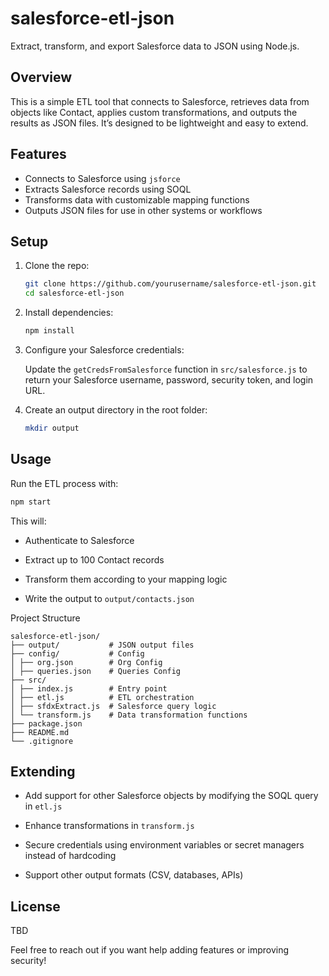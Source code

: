 # salesforce-etl-json

Extract, transform, and export Salesforce data to JSON using Node.js.

## Overview

This is a simple ETL tool that connects to Salesforce, retrieves data from objects like Contact, applies custom transformations, and outputs the results as JSON files. It’s designed to be lightweight and easy to extend.

## Features

- Connects to Salesforce using `jsforce`
- Extracts Salesforce records using SOQL
- Transforms data with customizable mapping functions
- Outputs JSON files for use in other systems or workflows

## Setup

1. Clone the repo:

   ```bash
   git clone https://github.com/yourusername/salesforce-etl-json.git
   cd salesforce-etl-json
   ```

2. Install dependencies:

   ```bash
   npm install
   ```

3. Configure your Salesforce credentials:

   Update the `getCredsFromSalesforce` function in `src/salesforce.js` to return your Salesforce username, password, security token, and login URL.

4. Create an output directory in the root folder:

   ```bash
   mkdir output
   ```

## Usage

Run the ETL process with:

```bash
npm start
```

This will:

- Authenticate to Salesforce

- Extract up to 100 Contact records

- Transform them according to your mapping logic

- Write the output to `output/contacts.json`

Project Structure

```
salesforce-etl-json/
├── output/           # JSON output files
├── config/           # Config
│ ├── org.json        # Org Config
│ ├── queries.json    # Queries Config
├── src/
│ ├── index.js        # Entry point
│ ├── etl.js          # ETL orchestration
│ ├── sfdxExtract.js  # Salesforce query logic
│ └── transform.js    # Data transformation functions
├── package.json
├── README.md
└── .gitignore
```

## Extending

- Add support for other Salesforce objects by modifying the SOQL query in `etl.js`

- Enhance transformations in `transform.js`

- Secure credentials using environment variables or secret managers instead of hardcoding

- Support other output formats (CSV, databases, APIs)

## License

TBD

Feel free to reach out if you want help adding features or improving security!

